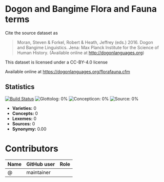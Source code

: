 # Dogon and Bangime Flora and Fauna terms

Cite the source dataset as

> Moran, Steven & Forkel, Robert & Heath, Jeffrey (eds.) 2016. Dogon and Bangime Linguistics. Jena: Max Planck Institute for the Science of Human History. (Available online at http://dogonlanguages.org)

This dataset is licensed under a CC-BY-4.0 license

Available online at https://dogonlanguages.org/florafauna.cfm

## Statistics


[![Build Status](https://travis-ci.org/tsammalex/heathdogon.svg?branch=master)](https://travis-ci.org/tsammalex/heathdogon)
![Glottolog: 0%](https://img.shields.io/badge/Glottolog-0%25-red.svg "Glottolog: 0%")
![Concepticon: 0%](https://img.shields.io/badge/Concepticon-0%25-red.svg "Concepticon: 0%")
![Source: 0%](https://img.shields.io/badge/Source-0%25-red.svg "Source: 0%")

- **Varieties:** 0
- **Concepts:** 0
- **Lexemes:** 0
- **Sources:** 0
- **Synonymy:** 0.00

# Contributors

Name | GitHub user | Role
--- | --- | ---
 | @ | maintainer


